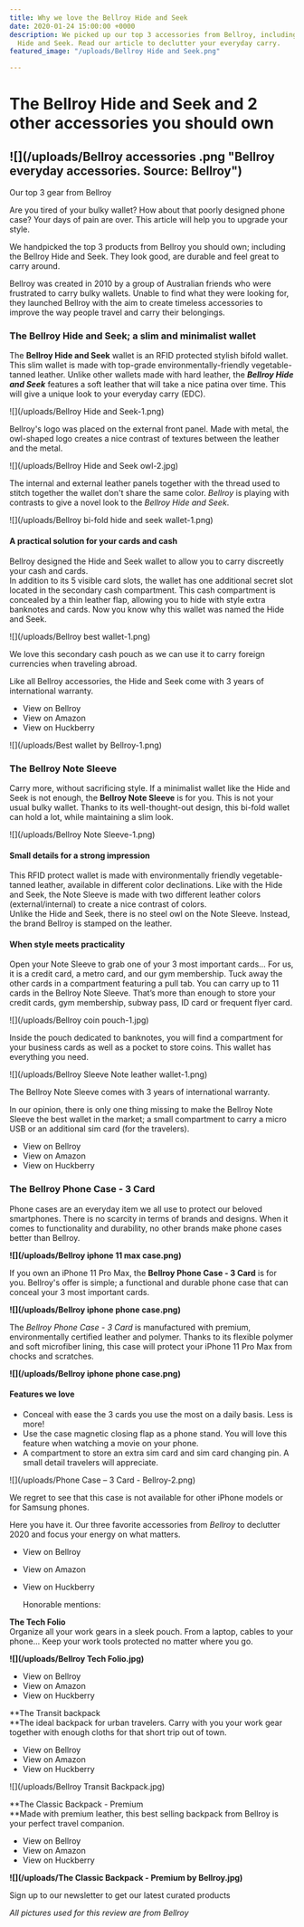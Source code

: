 ```yaml
---
title: Why we love the Bellroy Hide and Seek
date: 2020-01-24 15:00:00 +0000
description: We picked up our top 3 accessories from Bellroy, including the Bellroy
  Hide and Seek. Read our article to declutter your everyday carry.
featured_image: "/uploads/Bellroy Hide and Seek.png"

---
```

# The Bellroy Hide and Seek and 2 other accessories you should own

## ![](/uploads/Bellroy accessories .png "Bellroy everyday accessories. Source: Bellroy")

Our top 3 gear from Bellroy

Are you tired of your bulky wallet? How about that poorly designed phone case? Your days of pain are over. This article will help you to upgrade your style.

We handpicked the top 3 products from Bellroy you should own; including the Bellroy Hide and Seek. They look good, are durable and feel great to carry around.

Bellroy was created in 2010 by a group of Australian friends who were frustrated to carry bulky wallets. Unable to find what they were looking for, they launched Bellroy with the aim to create timeless accessories to improve the way people travel and carry their belongings.

### The Bellroy Hide and Seek; a slim and minimalist wallet

The **Bellroy Hide and Seek** wallet is an RFID protected stylish bifold wallet. This slim wallet is made with top-grade environmentally-friendly vegetable-tanned leather. Unlike other wallets made with hard leather, the **_Bellroy Hide and Seek_** features a soft leather that will take a nice patina over time. This will give a unique look to your everyday carry (EDC).

![](/uploads/Bellroy Hide and Seek-1.png)

Bellroy's logo was placed on the external front panel. Made with metal, the owl-shaped logo creates a nice contrast of textures between the leather and the metal.

![](/uploads/Bellroy Hide and Seek owl-2.jpg)

The internal and external leather panels together with the thread used to stitch together the wallet don't share the same color. _Bellroy_ is playing with contrasts to give a novel look to the _Bellroy_ _Hide and Seek_.

![](/uploads/Bellroy bi-fold hide and seek wallet-1.png)

#### A practical solution for your cards and cash

Bellroy designed the Hide and Seek wallet to allow you to carry discreetly your cash and cards.  
In addition to its 5 visible card slots, the wallet has one additional secret slot located in the secondary cash compartment. This cash compartment is concealed by a thin leather flap, allowing you to hide with style extra banknotes and cards. Now you know why this wallet was named the Hide and Seek.

![](/uploads/Bellroy best wallet-1.png)

We love this secondary cash pouch as we can use it to carry foreign currencies when traveling abroad.

Like all Bellroy accessories, the Hide and Seek come with 3 years of international warranty.

* View on Bellroy
* View on Amazon
* View on Huckberry

![](/uploads/Best wallet by Bellroy-1.png)

### The Bellroy Note Sleeve

Carry more, without sacrificing style. If a minimalist wallet like the Hide and Seek is not enough, the **Bellroy Note Sleeve** is for you. This is not your usual bulky wallet. Thanks to its well-thought-out design, this bi-fold wallet can hold a lot, while maintaining a slim look.

![](/uploads/Bellroy Note Sleeve-1.png)

#### Small details for a strong impression

This RFID protect wallet is made with environmentally friendly vegetable-tanned leather, available in different color declinations. Like with the Hide and Seek, the Note Sleeve is made with two different leather colors (external/internal) to create a nice contrast of colors.  
Unlike the Hide and Seek, there is no steel owl on the Note Sleeve. Instead, the brand Bellroy is stamped on the leather.

#### When style meets practicality

Open your Note Sleeve to grab one of your 3 most important cards... For us, it is a credit card, a metro card, and our gym membership. Tuck away the other cards in a compartment featuring a pull tab. You can carry up to 11 cards in the Bellroy Note Sleeve. That’s more than enough to store your credit cards, gym membership, subway pass, ID card or frequent flyer card.

![](/uploads/Bellroy coin pouch-1.jpg)

Inside the pouch dedicated to banknotes, you will find a compartment for your business cards as well as a pocket to store coins. This wallet has everything you need.

![](/uploads/Bellroy Sleeve Note leather wallet-1.png)

The Bellroy Note Sleeve comes with 3 years of international warranty.

In our opinion, there is only one thing missing to make the Bellroy Note Sleeve the best wallet in the market; a small compartment to carry a micro USB or an additional sim card (for the travelers).

* View on Bellroy
* View on Amazon
* View on Huckberry

### The Bellroy Phone Case - 3 Card

Phone cases are an everyday item we all use to protect our beloved smartphones. There is no scarcity in terms of brands and designs. When it comes to functionality and durability, no other brands make phone cases better than Bellroy.

**![](/uploads/Bellroy iphone 11 max case.png)**

If you own an iPhone 11 Pro Max, the **Bellroy Phone Case - 3 Card** is for you. Bellroy's offer is simple; a functional and durable phone case that can conceal your 3 most important cards.

**![](/uploads/Bellroy iphone phone case.png)**

The _Bellroy Phone Case - 3 Card_ is manufactured with premium, environmentally certified leather and polymer. Thanks to its flexible polymer and soft microfiber lining, this case will protect your iPhone 11 Pro Max from chocks and scratches.

**![](/uploads/Bellroy iphone phone case.png)**

#### Features we love

* Conceal with ease the 3 cards you use the most on a daily basis. Less is more!
* Use the case magnetic closing flap as a phone stand. You will love this feature when watching a movie on your phone.
* A compartment to store an extra sim card and sim card changing pin. A small detail travelers will appreciate.

![](/uploads/Phone Case – 3 Card - Bellroy-2.png)

We regret to see that this case is not available for other iPhone models or for Samsung phones.

Here you have it. Our three favorite accessories from _Bellroy_ to declutter 2020 and focus your energy on what matters.

* View on Bellroy
* View on Amazon
* View on Huckberry

  Honorable mentions:

**The Tech Folio**  
Organize all your work gears in a sleek pouch. From a laptop, cables to your phone... Keep your work tools protected no matter where you go.

**![](/uploads/Bellroy Tech Folio.jpg)**

* View on Bellroy
* View on Amazon
* View on Huckberry

**The Transit backpack  
**The ideal backpack for urban travelers. Carry with you your work gear together with enough cloths for that short trip out of town.  

* View on Bellroy
* View on Amazon
* View on Huckberry

![](/uploads/Bellroy Transit Backpack.jpg)

**The Classic Backpack - Premium  
**Made with premium leather, this best selling backpack from Bellroy is your perfect travel companion. 

* View on Bellroy
* View on Amazon
* View on Huckberry

**![](/uploads/The Classic Backpack - Premium by Bellroy.jpg)**

Sign up to our newsletter to get our latest curated products

_All pictures used for this review are from Bellroy_
